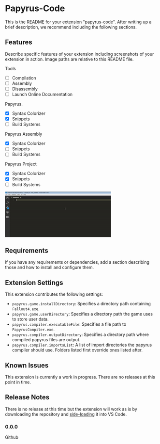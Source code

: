 # Papyrus-Code
This is the README for your extension "papyrus-code". After writing up a brief description, we recommend including the following sections.

## Features
Describe specific features of your extension including screenshots of your extension in action. Image paths are relative to this README file.

Tools
- [ ] Compilation
- [ ] Assembly
- [ ] Disassembly
- [ ] Launch Online Documentation

Papyrus.
- [x] Syntax Colorizer
- [x] Snippets
- [ ] Build Systems

Papyrus Assembly
- [x] Syntax Colorizer
- [ ] Snippets
- [ ] Build Systems

Papyrus Project
- [x] Syntax Colorizer
- [x] Snippets
- [ ] Build Systems

![](images/feature-1.gif)


## Requirements
If you have any requirements or dependencies, add a section describing those and how to install and configure them.

## Extension Settings
This extension contributes the following settings:
* `papyrus.game.installDirectory`: Specifies a directory path containing `Fallout4.exe`.
* `papyrus.game.userDirectory`: Specifies a directory path the game uses to store user data.
* `papyrus.compiler.executableFile`: Specifies a file path to `PapyrusCompiler.exe`.
* `papyrus.compiler.outputDirectory`: Specifies a directory path where compiled papyrus files are output.
* `papyrus.compiler.importsList`: A list of import directories the papyrus compiler should use. Folders listed first override ones listed after.

## Known Issues
This extension is currently a work in progress. There are no releases at this point in time.

## Release Notes
There is no release at this time but the extension will work as is by downloading the repository and [side-loading](https://code.visualstudio.com/docs/extensions/install-extension#_side-loading) it into VS Code.

### 0.0.0
Github
